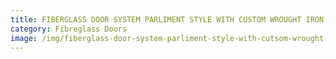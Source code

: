 ```yaml
---
title: FIBERGLASS DOOR SYSTEM PARLIMENT STYLE WITH CUSTOM WROUGHT IRON
category: Fibreglass Doors
image: /img/fiberglass-door-system-parliment-style-with-cutsom-wrought-iron.jpg
---
```

